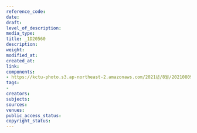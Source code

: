 ```yaml
---
reference_code: 
date: 
draft: 
level_of_description: 
media_type: 
title: _1D20560
description: 
weight: 
modified_at: 
created_at: 
link: 
components:
- https://kctu-photo.s3.ap-northeast-2.amazonaws.com/2021년/8월/20210809_가석방심사위는+이재용+부회장+가석방을+불허하라+기자회견/_1D20560.jpg
tags:
- 
creators: 
subjects: 
sources: 
venues: 
public_access_status: 
copyright_status: 
---
```

